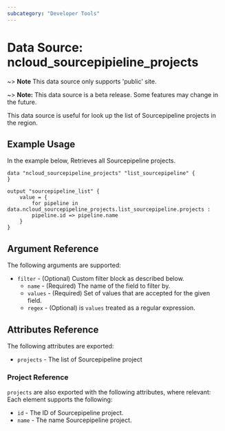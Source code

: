 ```yaml
---
subcategory: "Developer Tools"
---
```



# Data Source: ncloud_sourcepipieline_projects

~> **Note** This data source only supports 'public' site.

~> **Note:** This data source is a beta release. Some features may change in the future.

This data source is useful for look up the list of Sourcepipeline projects in the region.

## Example Usage

In the example below, Retrieves all Sourcepipeline projects.

```hcl
data "ncloud_sourcepipeline_projects" "list_sourcepipeline" {
}

output "sourcepipeline_list" {
    value = {
        for pipeline in data.ncloud_sourcepipeline_projects.list_sourcepipeline.projects :
        pipeline.id => pipeline.name
    }
}
```

## Argument Reference

The following arguments are supported:

*   `filter` - (Optional) Custom filter block as described below.
    *   `name` - (Required) The name of the field to filter by.
    *   `values` - (Required) Set of values that are accepted for the given field.
    *   `regex` - (Optional) is `values` treated as a regular expression.

## Attributes Reference

The following attributes are exported:

*   `projects` - The list of Sourcepipeline project

### Project Reference

`projects` are also exported with the following attributes, where relevant: Each element supports the following:

*   `id` - The ID of Sourcepipeline project.
*   `name` - The name Sourcepipeline project.
